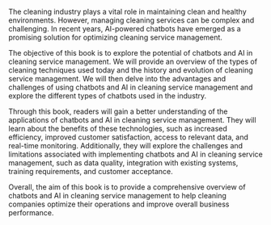 

The cleaning industry plays a vital role in maintaining clean and healthy environments. However, managing cleaning services can be complex and challenging. In recent years, AI-powered chatbots have emerged as a promising solution for optimizing cleaning service management.

The objective of this book is to explore the potential of chatbots and AI in cleaning service management. We will provide an overview of the types of cleaning techniques used today and the history and evolution of cleaning service management. We will then delve into the advantages and challenges of using chatbots and AI in cleaning service management and explore the different types of chatbots used in the industry.

Through this book, readers will gain a better understanding of the applications of chatbots and AI in cleaning service management. They will learn about the benefits of these technologies, such as increased efficiency, improved customer satisfaction, access to relevant data, and real-time monitoring. Additionally, they will explore the challenges and limitations associated with implementing chatbots and AI in cleaning service management, such as data quality, integration with existing systems, training requirements, and customer acceptance.

Overall, the aim of this book is to provide a comprehensive overview of chatbots and AI in cleaning service management to help cleaning companies optimize their operations and improve overall business performance.
